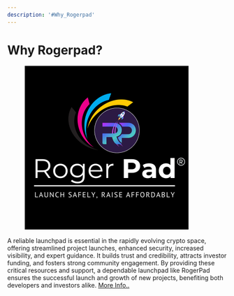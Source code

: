 ```yaml
---
description: '#Why_Rogerpad'
---
```


# Why Rogerpad?

<figure><img src="../.gitbook/assets/57.png" alt="" width="375"><figcaption></figcaption></figure>

A reliable launchpad is essential in the rapidly evolving crypto space, offering streamlined project launches, enhanced security, increased visibility, and expert guidance. It builds trust and credibility, attracts investor funding, and fosters strong community engagement. By providing these critical resources and support, a dependable launchpad like RogerPad ensures the successful launch and growth of new projects, benefiting both developers and investors alike. [More Info..](../rogerpad/rogerpad/why\_rogerpad/)
